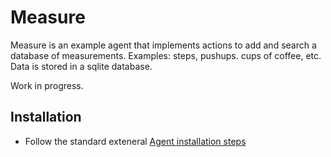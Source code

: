 # Measure

Measure is an example agent that implements actions to add and search a database of measurements. Examples: steps, pushups. cups of coffee, etc. Data is stored in a sqlite database.

Work in progress.

## Installation

- Follow the standard exteneral [Agent installation steps](../../../packages/agentSdk/ExternalAgents_README.md#install_agent)
